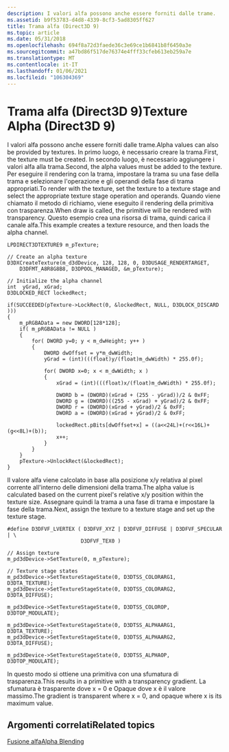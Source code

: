 ```yaml
---
description: I valori alfa possono anche essere forniti dalle trame.
ms.assetid: b9f53783-d4d8-4339-8cf3-5ad8305ff627
title: Trama alfa (Direct3D 9)
ms.topic: article
ms.date: 05/31/2018
ms.openlocfilehash: 694f8a72d3faede36c3e69ce1b6841b8f6450a3e
ms.sourcegitcommit: a47bd86f517de76374e4fff33cfeb613eb259a7e
ms.translationtype: MT
ms.contentlocale: it-IT
ms.lasthandoff: 01/06/2021
ms.locfileid: "106304369"
---
```

# <a name="texture-alpha-direct3d-9"></a><span data-ttu-id="83a9b-103">Trama alfa (Direct3D 9)</span><span class="sxs-lookup"><span data-stu-id="83a9b-103">Texture Alpha (Direct3D 9)</span></span>

<span data-ttu-id="83a9b-104">I valori alfa possono anche essere forniti dalle trame.</span><span class="sxs-lookup"><span data-stu-id="83a9b-104">Alpha values can also be provided by textures.</span></span> <span data-ttu-id="83a9b-105">In primo luogo, è necessario creare la trama.</span><span class="sxs-lookup"><span data-stu-id="83a9b-105">First, the texture must be created.</span></span> <span data-ttu-id="83a9b-106">In secondo luogo, è necessario aggiungere i valori alfa alla trama.</span><span class="sxs-lookup"><span data-stu-id="83a9b-106">Second, the alpha values must be added to the texture.</span></span> <span data-ttu-id="83a9b-107">Per eseguire il rendering con la trama, impostare la trama su una fase della trama e selezionare l'operazione e gli operandi della fase di trama appropriati.</span><span class="sxs-lookup"><span data-stu-id="83a9b-107">To render with the texture, set the texture to a texture stage and select the appropriate texture stage operation and operands.</span></span> <span data-ttu-id="83a9b-108">Quando viene chiamato il metodo di richiamo, viene eseguito il rendering della primitiva con trasparenza.</span><span class="sxs-lookup"><span data-stu-id="83a9b-108">When draw is called, the primitive will be rendered with transparency.</span></span> <span data-ttu-id="83a9b-109">Questo esempio crea una risorsa di trama, quindi carica il canale alfa.</span><span class="sxs-lookup"><span data-stu-id="83a9b-109">This example creates a texture resource, and then loads the alpha channel.</span></span>


```
LPDIRECT3DTEXTURE9 m_pTexture;

// Create an alpha texture
D3DXCreateTexture(m_d3dDevice, 128, 128, 0, D3DUSAGE_RENDERTARGET, 
    D3DFMT_A8R8G8B8, D3DPOOL_MANAGED, &m_pTexture);

// Initialize the alpha channel
int  yGrad, xGrad;
D3DLOCKED_RECT lockedRect;

if(SUCCEEDED(pTexture->LockRect(0, &lockedRect, NULL, D3DLOCK_DISCARD )))
{
    m_pRGBAData = new DWORD[128*128];
    if( m_pRGBAData != NULL )
    {
        for( DWORD y=0; y < m_dwHeight; y++ )
        {   
            DWORD dwOffset = y*m_dwWidth;
            yGrad = (int)(((float)y/(float)m_dwWidth) * 255.0f);
            
            for( DWORD x=0; x < m_dwWidth; x )
            {
                xGrad = (int)(((float)x/(float)m_dwWidth) * 255.0f);

                DWORD b = (DWORD)(xGrad + (255 - yGrad))/2 & 0xFF;
                DWORD g = (DWORD)((255 - xGrad) + yGrad)/2 & 0xFF;
                DWORD r = (DWORD)(xGrad + yGrad)/2 & 0xFF;
                DWORD a = (DWORD)(xGrad + yGrad)/2 & 0xFF;

                lockedRect.pBits[dwOffset+x] = ((a<<24L)+(r<<16L)+(g<<8L)+(b));
                x++;
            }
        }
    }
    pTexture->UnlockRect(&lockedRect);
}
```



<span data-ttu-id="83a9b-110">Il valore alfa viene calcolato in base alla posizione x/y relativa al pixel corrente all'interno delle dimensioni della trama.</span><span class="sxs-lookup"><span data-stu-id="83a9b-110">The alpha value is calculated based on the current pixel's relative x/y position within the texture size.</span></span> <span data-ttu-id="83a9b-111">Assegnare quindi la trama a una fase di trama e impostare la fase della trama.</span><span class="sxs-lookup"><span data-stu-id="83a9b-111">Next, assign the texture to a texture stage and set up the texture stage.</span></span>


```
#define D3DFVF_LVERTEX ( D3DFVF_XYZ | D3DFVF_DIFFUSE | D3DFVF_SPECULAR | \
                        D3DFVF_TEX0 )

// Assign texture
m_pd3dDevice->SetTexture(0, m_pTexture);

// Texture stage states
m_pd3dDevice->SetTextureStageState(0, D3DTSS_COLORARG1, D3DTA_TEXTURE);
m_pd3dDevice->SetTextureStageState(0, D3DTSS_COLORARG2, D3DTA_DIFFUSE);  

m_pd3dDevice->SetTextureStageState(0, D3DTSS_COLOROP, D3DTOP_MODULATE);

m_pd3dDevice->SetTextureStageState(0, D3DTSS_ALPHAARG1, D3DTA_TEXTURE);
m_pd3dDevice->SetTextureStageState(0, D3DTSS_ALPHAARG2, D3DTA_DIFFUSE);

m_pd3dDevice->SetTextureStageState(0, D3DTSS_ALPHAOP, D3DTOP_MODULATE);

```



<span data-ttu-id="83a9b-112">In questo modo si ottiene una primitiva con una sfumatura di trasparenza.</span><span class="sxs-lookup"><span data-stu-id="83a9b-112">This results in a primitive with a transparency gradient.</span></span> <span data-ttu-id="83a9b-113">La sfumatura è trasparente dove x = 0 e Opaque dove x è il valore massimo.</span><span class="sxs-lookup"><span data-stu-id="83a9b-113">The gradient is transparent where x = 0, and opaque where x is its maximum value.</span></span>

## <a name="related-topics"></a><span data-ttu-id="83a9b-114">Argomenti correlati</span><span class="sxs-lookup"><span data-stu-id="83a9b-114">Related topics</span></span>

<dl> <dt>

[<span data-ttu-id="83a9b-115">Fusione alfa</span><span class="sxs-lookup"><span data-stu-id="83a9b-115">Alpha Blending</span></span>](alpha-blending.md)
</dt> </dl>

 

 



